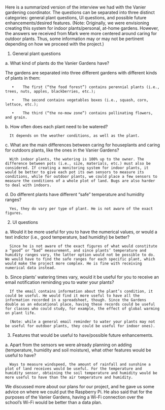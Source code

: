 Here is a summarized version of the interview we had with the Vanier gardening coordinator. The questions can be separated into three distinct categories: general plant questions, UI questions, and possible future enhancements/desired features. (Note: Originally, we were envisioning creating this system for indoor plants/personal, at-home gardens. However, the answers we received from Mark were more centered around caring for outdoor plants. Thus, some information may or may not be pertinent depending on how we proceed with the project.)
1.	General plant questions

a.	What kind of plants do the Vanier Gardens have?

   The gardens are separated into three different gardens with different kinds of plants in them:
   
       •	The first (“the food forest”) contains perennial plants (i.e., trees, nuts, apples, blackberries, etc.);
      
       •	The second contains vegetables boxes (i.e., squash, corn, lettuce, etc.);
      
       •	The third (“the no-mow zone”) contains pollinating flowers, and grain.
      

b.	How often does each plant need to be watered?

      It depends on the weather conditions, as well as the plant.


c.	What are the main differences between caring for houseplants and caring for outdoors plants, like the ones in the Vanier Gardens?

      With indoor plants, the watering is 100% up to the owner. The difference between pots (i.e., size, materials, etc.) must also be considered. If creating a monitoring system for indoor plants, it would be better to give each pot its own sensors to measure its conditions, while for outdoor plants, we could place a few sensors to measure the conditions of a whole plot of land. Bugs are also harder to deal with indoors.


d.	 Do different plants have different “safe” temperature and humidity ranges?

      Yes, they do vary per type of plant. He is not aware of the exact figures.


2.	UI questions

a.	Would it be more useful for you to have the numerical values, or would a text indictor (i.e., good temperature, bad humidity) be better?

      Since he is not aware of the exact figures of what would constitute a “good” or “bad” measurement, and since plants’ temperature and humidity ranges vary, the latter option would not be possible to do. We would have to find the safe ranges for each specific plant, which would make the project more complex. He is fine with receiving numerical data instead.


b.	Since plants’ watering times vary, would it be useful for you to receive an email notification reminding you to water your plants?

      If the email contains information about the plant’s condition, it could be useful. He would find it more useful to have all the information recorded in a spreadsheet, though. Since the Gardens double as an educational place, having these records could be useful for classes who could study, for example, the effect of global warming on plant life. 

      (Note: while a general email reminder to water your plants may not be useful for outdoor plants, they could be useful for indoor ones).


3.	Features that would be useful to have/possible future enhancements.

a.	Apart from the sensors we were already planning on adding (temperature, humidity and soil moisture), what other features would be useful to have?

      Ways to measure windspeed, the amount of rainfall and sunshine a plot of land receives would be useful. For the temperature and humidity sensor, obtaining the soil temperature and humidity would be more useful to have than the air temperature and humidity.
We discussed more about our plans for our project, and he gave us some advice on where we could put the Raspberry Pi. He also said that for the purposes of the Vanier Gardens, having a Wi-Fi connection over the school’s Wi-Fi would be better than a data plan.
   
